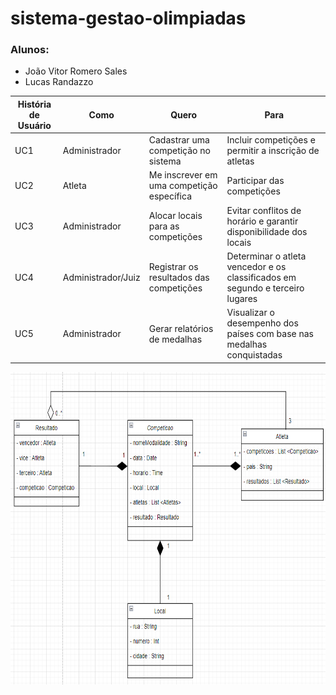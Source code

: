# sistema-gestao-olimpiadas

### Alunos: 
- João Vitor Romero Sales
- Lucas Randazzo

| **História de Usuário** | **Como**           | **Quero**                               | **Para**                                       |
|-------------------------|--------------------|-----------------------------------------|------------------------------------------------|
| UC1 | Administrador      | Cadastrar uma competição no sistema             | Incluir competições e permitir a inscrição de atletas |
| UC2 | Atleta             | Me inscrever em uma competição específica | Participar das competições                         |
| UC3 | Administrador      | Alocar locais para as competições              | Evitar conflitos de horário e garantir disponibilidade dos locais |
| UC4 | Administrador/Juiz | Registrar os resultados das competições        | Determinar o atleta vencedor e os classificados em segundo e terceiro lugares |
| UC5 | Administrador | Gerar relatórios de medalhas                    | Visualizar o desempenho dos países com base nas medalhas conquistadas |


<img width="800px" height="500px" src="https://github.com/o-romeroo/sistema-gestao-olimpiadas/blob/main/imagens/diagrama-de-classes.png"/>
